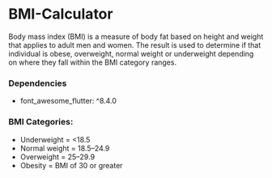 # BMI-Calculator
Body mass index (BMI) is a measure of body fat based on height and weight that applies to adult men and women. The result is used to determine if that individual is obese, overweight, normal weight or underweight depending on where they fall within the BMI category ranges.

### Dependencies
 * font_awesome_flutter: ^8.4.0

### BMI Categories:
 * Underweight = <18.5
 * Normal weight = 18.5–24.9
 * Overweight = 25–29.9
 * Obesity = BMI of 30 or greater 
